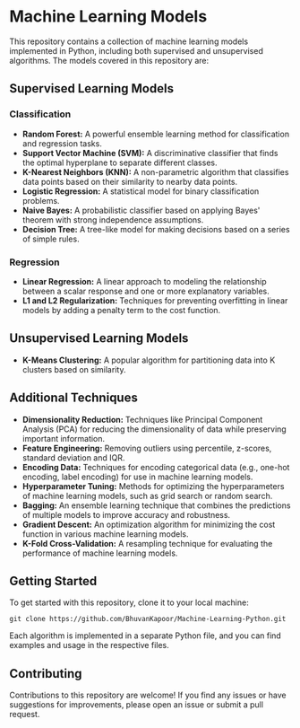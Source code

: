 # Machine Learning Models

This repository contains a collection of machine learning models implemented in Python, including both supervised and unsupervised algorithms. The models covered in this repository are:

## Supervised Learning Models

### Classification
- **Random Forest:** A powerful ensemble learning method for classification and regression tasks.
- **Support Vector Machine (SVM):** A discriminative classifier that finds the optimal hyperplane to separate different classes.
- **K-Nearest Neighbors (KNN):** A non-parametric algorithm that classifies data points based on their similarity to nearby data points.
- **Logistic Regression:** A statistical model for binary classification problems.
- **Naive Bayes:** A probabilistic classifier based on applying Bayes' theorem with strong independence assumptions.
- **Decision Tree:** A tree-like model for making decisions based on a series of simple rules.

### Regression
- **Linear Regression:** A linear approach to modeling the relationship between a scalar response and one or more explanatory variables.
- **L1 and L2 Regularization:** Techniques for preventing overfitting in linear models by adding a penalty term to the cost function.

## Unsupervised Learning Models

- **K-Means Clustering:** A popular algorithm for partitioning data into K clusters based on similarity.

## Additional Techniques

- **Dimensionality Reduction:** Techniques like Principal Component Analysis (PCA) for reducing the dimensionality of data while preserving important information.
- **Feature Engineering:** Removing outliers using percentile, z-scores, standard deviation and IQR.
- **Encoding Data:** Techniques for encoding categorical data (e.g., one-hot encoding, label encoding) for use in machine learning models.
- **Hyperparameter Tuning:** Methods for optimizing the hyperparameters of machine learning models, such as grid search or random search.
- **Bagging:** An ensemble learning technique that combines the predictions of multiple models to improve accuracy and robustness.
- **Gradient Descent:** An optimization algorithm for minimizing the cost function in various machine learning models.
- **K-Fold Cross-Validation:** A resampling technique for evaluating the performance of machine learning models.

## Getting Started

To get started with this repository, clone it to your local machine:
```
git clone https://github.com/BhuvanKapoor/Machine-Learning-Python.git
```
Each algorithm is implemented in a separate Python file, and you can find examples and usage in the respective files.

## Contributing

Contributions to this repository are welcome! If you find any issues or have suggestions for improvements, please open an issue or submit a pull request.
